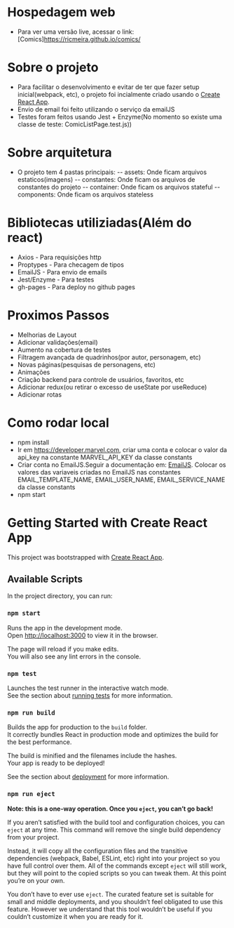 # Hospedagem web
- Para ver uma versão live, acessar o link: [Comics]https://ricmeira.github.io/comics/

# Sobre o projeto
- Para facilitar o desenvolvimento e evitar de ter que fazer setup inicial(webpack, etc), o projeto foi incialmente criado usando o [Create React App](https://github.com/facebook/create-react-app).
- Envio de email foi feito utilizando o serviço da emailJS
- Testes foram feitos usando Jest + Enzyme(No momento so existe uma classe de teste: ComicListPage.test.js))

# Sobre arquitetura
- O projeto tem 4 pastas principais:
-- assets: Onde ficam arquivos estaticos(imagens)
-- constantes: Onde ficam os arquivos de constantes do projeto
-- container: Onde ficam os arquivos stateful
-- components: Onde ficam os arquivos stateless

# Bibliotecas utiliziadas(Além do react)
- Axios - Para requisições http
- Proptypes - Para checagem de tipos
- EmailJS - Para envio de emails
- Jest/Enzyme - Para testes
- gh-pages - Para deploy no github pages

# Proximos Passos
- Melhorias de Layout
- Adicionar validações(email)
- Aumento na cobertura de testes
- Filtragem avançada de quadrinhos(por autor, personagem, etc)
- Novas páginas(pesquisas de personagens, etc)
- Animações
- Criação backend para controle de usuários, favoritos, etc
- Adicionar redux(ou retirar o excesso de useState por useReduce)
- Adicionar rotas

# Como rodar local
- npm install
- Ir em https://developer.marvel.com, criar uma conta e colocar o valor da api_key na constante MARVEL_API_KEY da classe constants
- Criar conta no EmailJS.Seguir a documentação em: [EmailJS](https://www.emailjs.com/docs/user-guide/connecting-email-services/). Colocar os valores das variaveis criadas no EmailJS nas constantes EMAIL_TEMPLATE_NAME, EMAIL_USER_NAME, EMAIL_SERVICE_NAME da classe constants
- npm start

# Getting Started with Create React App

This project was bootstrapped with [Create React App](https://github.com/facebook/create-react-app).

## Available Scripts

In the project directory, you can run:

### `npm start`

Runs the app in the development mode.\
Open [http://localhost:3000](http://localhost:3000) to view it in the browser.

The page will reload if you make edits.\
You will also see any lint errors in the console.

### `npm test`

Launches the test runner in the interactive watch mode.\
See the section about [running tests](https://facebook.github.io/create-react-app/docs/running-tests) for more information.

### `npm run build`

Builds the app for production to the `build` folder.\
It correctly bundles React in production mode and optimizes the build for the best performance.

The build is minified and the filenames include the hashes.\
Your app is ready to be deployed!

See the section about [deployment](https://facebook.github.io/create-react-app/docs/deployment) for more information.

### `npm run eject`

**Note: this is a one-way operation. Once you `eject`, you can’t go back!**

If you aren’t satisfied with the build tool and configuration choices, you can `eject` at any time. This command will remove the single build dependency from your project.

Instead, it will copy all the configuration files and the transitive dependencies (webpack, Babel, ESLint, etc) right into your project so you have full control over them. All of the commands except `eject` will still work, but they will point to the copied scripts so you can tweak them. At this point you’re on your own.

You don’t have to ever use `eject`. The curated feature set is suitable for small and middle deployments, and you shouldn’t feel obligated to use this feature. However we understand that this tool wouldn’t be useful if you couldn’t customize it when you are ready for it.